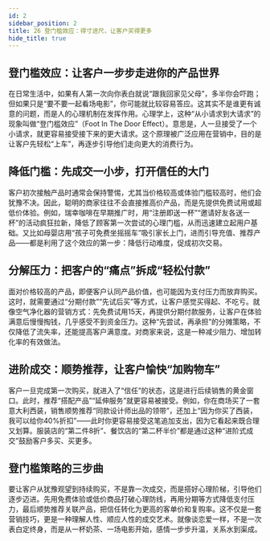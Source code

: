 ```yaml
---
id: 2
sidebar_position: 2
title: 26 登门槛效应：得寸进尺，让客户买得更多
hide_title: true
---
```


## 登门槛效应：让客户一步步走进你的产品世界
在日常生活中，如果有人第一次向你表白就说“跟我回家见父母”，多半你会吓跑；但如果只是“要不要一起看场电影”，你可能就比较容易答应。这其实不是谁更有诚意的问题，而是人的心理机制在发挥作用。心理学上，这种“从小请求到大请求”的现象叫做“登门槛效应”（Foot In The Door Effect）。意思是，人一旦接受了一个小请求，就更容易接受接下来的更大请求。这个原理被广泛应用在营销中，目的是让客户先轻松“上车”，再逐步引导他们走向更大的消费行为。

## 降低门槛：先成交一小步，打开信任的大门
客户初次接触产品时通常会保持警惕，尤其当价格较高或体验门槛较高时，他们会犹豫不决。因此，聪明的商家往往不会直接推高价产品，而是先提供免费试用或超低价体验。例如，瑞幸咖啡在早期推广时，用“注册即送一杯”“邀请好友各送一杯”的活动疯狂拉新，降低了顾客第一次尝试的心理门槛，从而迅速建立起用户基础。又比如母婴店用“孩子可免费坐摇摇车”吸引家长上门，进而引导充值、推荐产品——都是利用了这个效应的第一步：降低行动难度，促成初次交易。

## 分解压力：把客户的“痛点”拆成“轻松付款”
面对价格较高的产品，即便客户认同产品价值，也可能因为支付压力而放弃购买。这时，就需要通过“分期付款”“先试后买”等方式，让客户感觉买得起、不吃亏。就像空气净化器的营销方式：先免费试用15天，再提供分期付款服务，让客户在体验满意后慢慢掏钱，几乎感受不到资金压力。这种“先尝试，再承担”的分摊策略，不仅降低了流失率，还能提高客户满意度。对商家来说，这是一种减少阻力、增加转化率的有效做法。

## 进阶成交：顺势推荐，让客户愉快“加购物车”
客户一旦完成第一次购买，就进入了“信任”的状态，这是进行后续销售的黄金窗口。此时，推荐“搭配产品”“延伸服务”就更容易被接受。例如，你在商场买了一套意大利西装，销售顺势推荐“同款设计师出品的领带”，还加上“因为你买了西装，我可以给你40%折扣”——此时你更容易接受这笔追加支出，因为它看起来既合理又划算。服装店的“第二件8折”、餐饮店的“第二杯半价”都是通过这种“进阶式成交”鼓励客户多买、买更多。

## 登门槛策略的三步曲
要让客户从犹豫观望到持续购买，不是靠一次成交，而是搭好心理阶梯，引导他们逐步迈进。先用免费体验或低价商品打破心理防线，再用分期等方式降低支付压力，最后顺势推荐关联产品，把信任转化为更高的客单价和复购率。这不仅是一套营销技巧，更是一种理解人性、顺应人性的成交艺术。就像谈恋爱一样，不是一次表白定终身，而是从一杯奶茶、一场电影开始，感情一步步升温，关系水到渠成。